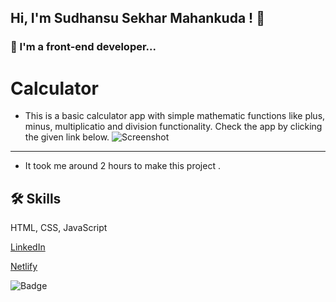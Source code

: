 ## Hi, I'm Sudhansu Sekhar Mahankuda ! 👋


### 🚀 I'm a front-end developer...



# Calculator

- This is a basic calculator app with simple mathematic functions like plus, minus, multiplicatio and division functionality. Check the app by clicking the given link below.
![Screenshot](./Image/ColorChanger.png "Template Screenshot")


---




- It took me around  2 hours to make this project .



## 🛠 Skills
HTML, CSS, JavaScript

[LinkedIn](https://www.linkedin.com/in/sud-sekhar/)

[Netlify](https://calculator-sud.netlify.app/)

![Badge](https://img.shields.io/badge/Netlify-Link-green)